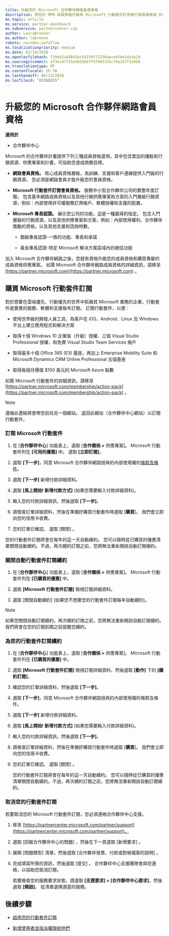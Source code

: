 ```yaml
---
title: 升級您的 Microsoft 合作夥伴網路會員資格
description: 將您的 MPN 成員資格升級為 Microsoft 行動套件訂用帳戶成員資格或 Microsoft 專長認證，以符合專屬權益。
ms.topic: article
ms.service: partner-dashboard
ms.subservice: partnercenter-csp
author: LauraBrenner
ms.author: labrenne
robots: noindex,nofollow
ms.localizationpriority: medium
ms.date: 03/19/2020
ms.openlocfilehash: f39e92c64841bc541f6f72256aece4f0a1da3e1d
ms.sourcegitcommit: af3ecd7f35e5bb3b87f5f683335c76e287f2a9b8
ms.translationtype: MT
ms.contentlocale: zh-TW
ms.lasthandoff: 05/13/2020
ms.locfileid: "83369255"
---
```

# <a name="upgrade-your-microsoft-partner-network-membership"></a>升級您的 Microsoft 合作夥伴網路會員資格

**適用於**

- 合作夥伴中心

Microsoft 的合作夥伴計畫提供下列三種成員資格選項，其中包含累加的優點和行銷資源、供應專案和計畫，可協助您達成商務目標。

- **網路會員資格。** 核心成員資格層級，為訓練、支援和客戶連線提供入門級的行銷資源。 您必須是網路會員才能升級您的會員資格。

- **Microsoft 行動套件訂閱會員資格。** 服務中小型合作夥伴公司的實惠年度訂閱。 包含基本網路成員資格以及其他行銷供應專案和方案的入門層級行銷資源，例如：內部使用許可權服務訂用帳戶、軟體授權和支援的配置。

- **Microsoft 專長認證。** 展示您公司的功能，這是一種贏得的指定。 包含入門層級的行銷資源，以及其他供應專案和方案，例如：內部使用權利、合作夥伴獎勵的資格，以及其他支援和諮詢時數。

  - 銀級專長認證-一致的功能、專長和承諾

  - 黃金專長認證-特定 Microsoft 解決方案區域內的絕佳功能

加入 Microsoft 合作夥伴網路之後，您就有資格升級您的成員資格和購買專屬的成員資格供應專案。 如需 Microsoft 合作夥伴網路成員資格的詳細資訊，請移至 [https://partner.microsoft.com](https://partner.microsoft.com) 。

## <a name="purchase-a-microsoft-action-pack-subscription"></a>購買 Microsoft 行動套件訂閱

對於想要在雲端優先、行動優先的世界中拓展其 Microsoft 業務的企業，行動套件是實惠的服務、軟體和支援每年訂閱。 訂閱行動套件，以便：

- 使用世界級的開發人員工具，為客戶在 iOS、Android、Linux 及 Windows 平台上建立應用程式和解決方案

- 取得十個 Windows 10 企業版（升級）授權、三個 Visual Studio Professional 授權，和免費 Visual Studio Team Services 帳戶

- 取得最多十個 Office 365 (E3) 基座，再加上 Enterprise Mobility Suite 和 Microsoft Dynamics CRM Online Professional 五個基座

- 取得每個月價值 $100 美元的 Microsoft Azure 點數

如需 Microsoft 行動套件的詳細資訊，請移至 [https://partner.microsoft.com/membership/action-pack](https://partner.microsoft.com/membership/action-pack) 。

> [!NOTE]  
> 遵循此連結將會帶您前往另一個網站。 返回此網站（合作夥伴中心網站）以訂閱行動套件。

### <a name="subscribe-to-microsoft-action-pack"></a>訂閱 Microsoft 行動套件

1. 在 [**合作夥伴中心**] 功能表上，選取 [**合作關係 >** 供應專案]。 Microsoft 行動套件列在 **\[可用的優惠\]** 中。 選取 **\[立即訂閱\]**。

2. 選取 **\[下一步\]**，同意 Microsoft 合作夥伴網路授與的內部使用權的[條款及條件](https://go.microsoft.com/fwlink/?linkid=842232)。  

3. 選取 **\[下一步\]** 新增付款詳細資料。

4. 選取 **\[馬上開始! 新增付款方式\]** (如果您需要輸入付款詳細資料)。

5. 輸入您的付款詳細資訊，然後選取 **\[下一步\]**。

6. 請檢查訂單詳細資料，然後在準備好購買行動套件時選取 [**購買**]。 我們會立即向您的信用卡收費。

7. 您的訂單已確認。 選取 [關閉]  。

您的行動套件訂閱將會在每年的這一天自動續約。 您可以隨時從已購買的優惠清單關閉自動續約。不過，再次續約訂閱之前，您將無法重新開啟自動訂閱續約。

### <a name="turn-off-automatic-action-pack-subscription-renewal"></a>關閉自動行動套件訂閱續約

1. 在 [**合作夥伴中心**] 功能表上，選取 [**合作關係 >** 供應專案]。 Microsoft 行動套件列在 **\[已購買的優惠\]** 中。

2. 選取 **\[Microsoft 行動套件訂閱\]** 檢視訂閱詳細資料。

3. 選取 [關閉自動續約]  (如果您不想要您的行動套件訂閱每年自動續約)。

> [!NOTE]  
> 如果您關閉自動訂閱續約，再次續約訂閱之前，您將無法重新開啟自動訂閱續約。 我們將會在您的訂閱到期之前提醒您續約。

### <a name="renew-your-action-pack-subscription"></a>為您的行動套件訂閱續約

1. 在 [**合作夥伴中心**] 功能表上，選取 [**合作關係 >** 供應專案]。 Microsoft 行動套件列在 **\[已購買的優惠\]** 中。

2. 選取 **\[Microsoft 行動套件訂閱\]** 檢視訂閱詳細資料，然後選取 **\[動作\]** 下的 **\[續約訂閱\]**。  

3. 確認您的訂單詳細資料，然後選取 **\[下一步\]**。

4. 選取 **\[下一步\]**，同意 Microsoft 合作夥伴網路授與的內部使用權的條款及條件。  

5. 選取 **\[下一步\]** 新增付款詳細資料。

6. 選取 **\[馬上開始! 新增付款方式\]** (如果您需要輸入付款詳細資料)。

7. 輸入您的付款詳細資訊，然後選取 **\[下一步\]**。

8. 請檢查訂單詳細資料，然後在準備好購買行動套件時選取 [**購買**]。 我們會立即向您的信用卡收費。

9. 您的訂單已確認。 選取 [關閉]  。

   您的行動套件訂閱將會在每年的這一天自動續約。 您可以隨時從已購買的優惠清單關閉自動續約。不過，再次續約訂閱之前，您將無法重新開啟自動訂閱續約。

### <a name="cancel-your-action-pack-subscription"></a>取消您的行動套件訂閱

若要取消您的 Microsoft 行動套件訂閱，您必須連絡合作夥伴中心支援。

1. 移至 [https://partnercenter.microsoft.com/partner/support](https://partnercenter.microsoft.com/partner/support)。

2. 選取 [回報合作夥伴中心的問題]  ，然後在下一頁選取 [新增要求]  。

3. 展開 [問題類型]  清單，然後選取 [合作夥伴發票、付款或對帳檔案的說明]  。

4. 完成填寫所需的資訊，然後選取 [提交]  。 合作夥伴中心支援團隊會與您連絡，以協助您取消訂閱。

   若要檢查您的服務要求狀態，請選取 **\[支援要求\] > \[合作夥伴中心要求\]**，然後選取 **\[開啟\]**。 從清單選擇適當的服務。  

## <a name="next-steps"></a>後續步驟

- [啟用您的行動套件訂閱](manage-your-partner-network-benefits.md)

- [新增使用者並指派權限給他們](create-user-accounts-and-set-permissions.md)
